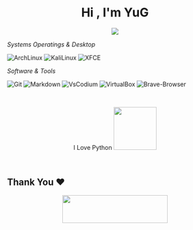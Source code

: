 <h1 align="center">Hi , I'm YuG</h1>

<p align="center">
  <a href="https://github.com/1sYuG/readme-typing-svg"><img src="https://readme-typing-svg.herokuapp.com?font=Time+New+Roman&color=%23C8BE25&size=25&center=true&vCenter=true&width=600&height=100&lines=+Tester+Of+Software;Enthusiastic+Open+Source;Linux+Lover"></a>
</p>

*Systems Operatings & Desktop*

![ArchLinux](https://img.shields.io/badge/Arch-000000?style=flat-square&logo=ArchLinux&logoColor=white)
![KaliLinux](https://img.shields.io/badge/Kali-000000?style=flat-square&logo=KaliLinux&logoColor=white)
![XFCE](https://img.shields.io/badge/XFCE-000000?style=flat-square&logo=Xfce&logoColor=blue)


 
*Software & Tools*

![Git](https://img.shields.io/badge/Git-000000?style=flat-square&logo=Git&logoColor=orange)
![Markdown](https://img.shields.io/badge/Markdown-000000?style=flat-square&logo=Markdown&logoColor=white)
![VsCodium](https://img.shields.io/badge/VsCodium-000000?style=flat-square&logo=VsCodium&logoColor=white)
![VirtualBox](https://img.shields.io/badge/VirtualBox-000000?style=flat-square&logo=VirtualBox&logoColor=white)
![Brave-Browser](https://img.shields.io/badge/Brave-000000?style=flat-square&logo=Brave&logoColor=orange)

<br>
<p align="center"> 
  I Love Python <img src="https://i.giphy.com/media/LMt9638dO8dftAjtco/200.webp" width="100"> 
</p>
<br>


  <h2 align='left'>Thank You ❤</h2>
<p align="center">
  <img src="https://media.giphy.com/media/jpVnC65DmYeyRL4LHS/giphy.gif" width="70%" height="65px">
</p>	
 
<br>

